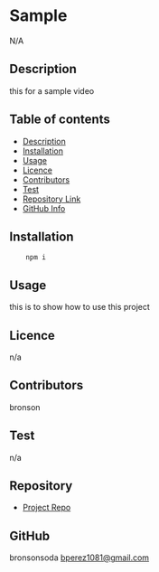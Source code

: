 
# **Sample**
N/A
## Description 
this for a sample video
## Table of contents
- [Description](#Description)
- [Installation](#Installation)
- [Usage](#Usage)
- [Licence](#Licence)
- [Contributors](#Contributors)
- [Test](#Test)
- [Repository Link](#Repository)
- [GitHub Info](#GitHub) 
## Installation
        npm i
## Usage
this is to show how to use this project
## Licence
n/a
## Contributors
bronson
## Test
n/a
## Repository
- [Project Repo](https://github.com/bronsonsoda/readme-gen)
## GitHub
bronsonsoda
bperez1081@gmail.com
